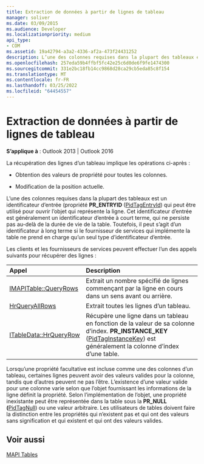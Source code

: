 ```yaml
---
title: Extraction de données à partir de lignes de tableau
manager: soliver
ms.date: 03/09/2015
ms.audience: Developer
ms.localizationpriority: medium
api_type:
- COM
ms.assetid: 19a42794-a3a2-4336-af2a-473f24431252
description: L’une des colonnes requises dans la plupart des tableaux est un identificateur d’entrée qui peut être utilisé pour ouvrir l’objet qui représente la ligne.
ms.openlocfilehash: 257eda59b4ffbf5fc42e25c6d0de6f9fe1474300
ms.sourcegitcommit: 331e2bc18fb14cc9868d28ca29cb5eda85c8f154
ms.translationtype: MT
ms.contentlocale: fr-FR
ms.lasthandoff: 03/25/2022
ms.locfileid: "64454557"
---
```

# <a name="retrieving-data-from-table-rows"></a>Extraction de données à partir de lignes de tableau

  
  
**S’applique à** : Outlook 2013 | Outlook 2016 
  
La récupération des lignes d’un tableau implique les opérations ci-après :
  
- Obtention des valeurs de propriété pour toutes les colonnes.
    
- Modification de la position actuelle.
    
L’une des colonnes requises dans la plupart des tableaux est un identificateur d’entrée (propriété **PR_ENTRYID** ([PidTagEntryId](pidtagentryid-canonical-property.md)) qui peut être utilisé pour ouvrir l’objet qui représente la ligne. Cet identificateur d’entrée est généralement un identificateur d’entrée à court terme, qui ne persiste pas au-delà de la durée de vie de la table. Toutefois, il peut s’agit d’un identificateur à long terme si le fournisseur de services qui implémente la table ne prend en charge qu’un seul type d’identificateur d’entrée.
  
Les clients et les fournisseurs de services peuvent effectuer l’un des appels suivants pour récupérer des lignes :
  
|Appel |Description |
|:-----|:-----|
|[IMAPITable::QueryRows](imapitable-queryrows.md) <br/> |Extrait un nombre spécifié de lignes commençant par la ligne en cours dans un sens avant ou arrière. |
|[HrQueryAllRows](hrqueryallrows.md) <br/> |Extrait toutes les lignes d’un tableau. |
|[ITableData::HrQueryRow](itabledata-hrqueryrow.md) <br/> |Récupère une ligne dans un tableau en fonction de la valeur de sa colonne d’index. **PR_INSTANCE_KEY** ([PidTagInstanceKey](pidtaginstancekey-canonical-property.md)) est généralement la colonne d’index d’une table. |
   
Lorsqu’une propriété facultative est incluse comme une des colonnes d’un tableau, certaines lignes peuvent avoir des valeurs valides pour la colonne, tandis que d’autres peuvent ne pas l’être. L’existence d’une valeur valide pour une colonne varie selon que l’objet fournissant les informations de la ligne définit la propriété. Selon l’implémentation de l’objet, une propriété inexistante peut être représentée dans la table sous la **PR_NULL (**[PidTagNull](pidtagnull-canonical-property.md)) ou une valeur arbitraire. Les utilisateurs de tables doivent faire la distinction entre les propriétés qui n’existent pas et qui ont des valeurs sans signification et qui existent et qui ont des valeurs valides. 
  
## <a name="see-also"></a>Voir aussi



[MAPI Tables](mapi-tables.md)

